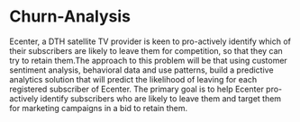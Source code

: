 # Churn-Analysis
Ecenter, a DTH satellite TV provider is keen to pro-actively identify which of their subscribers are likely to leave them for competition, so that they can try to retain them.The approach to this problem will be that using customer sentiment analysis, behavioral data and use patterns, build a predictive analytics solution that will predict the likelihood of leaving for each registered subscriber of Ecenter. The primary goal is to help Ecenter pro-actively identify subscribers who are likely to leave them and target them for marketing campaigns in a bid to retain them.
